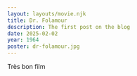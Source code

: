 ```yaml
---
layout: layouts/movie.njk
title: Dr. Folamour
description: The first post on the blog
date: 2025-02-02
year: 1964
poster: dr-folamour.jpg
---
```

Très bon film
